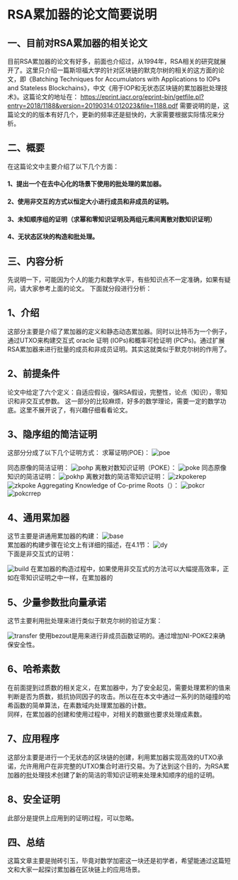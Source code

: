 #  RSA累加器的论文简要说明

## 一、目前对RSA累加器的相关论文
目前RSA累加器的论文有好多，前面也介绍过，从1994年，RSA相关的研究就展开了。这里只介绍一篇斯坦福大学的针对区块链的默克尔树的相关的这方面的论文，即《Batching Techniques for Accumulators with Applications to IOPs and Stateless Blockchains》，中文《用于IOP和无状态区块链的累加器批处理技术》。这篇论文的地址在：
https://eprint.iacr.org/eprint-bin/getfile.pl?entry=2018/1188&version=20190314:012023&file=1188.pdf
需要说明的是，这篇论文的的版本有好几个，更新的频率还是挺快的，大家需要根据实际情况来分析。

## 二、概要
在这篇论文中主要介绍了以下几个方面：
#### 1、提出一个在去中心化的场景下使用的批处理的累加器。
#### 2、使用非交互的方式以恒定大小进行成员和非成员的证明。
#### 3、未知顺序组的证明（求幂和零知识证明及两组元素间离散对数知识证明）
#### 4、无状态区块的构造和批处理。

## 三、内容分析
先说明一下，可能因为个人的能力和数学水平，有些知识点不一定准确，如果有疑问，请大家参考上面的论文。
下面就分段进行分析：
## 1、介绍
这部分主要是介绍了累加器的定义和静态动态累加器。同时以比特币为一个例子，通过UTXO来构建交互式 oracle 证明 (IOPs)和概率可检证明 (PCPs)。通过扩展RSA累加器来进行批量的成员和非成员证明。其实这就类似于默克尔树的作用了。
## 2、前提条件
论文中给定了六个定义：自适应假设，强RSA假设，完整性，论点（知识），零知识和非交互式参数。
这一部分的比较麻烦，好多的数学理论，需要一定的数学功底。这里不展开说了，有兴趣仔细看看论文。

## 3、隐序组的简洁证明
这部分分成了以下几个证明方式：
求幂证明(POE)：
![poe](img/poe.png)

同态原像的简洁证明：
![pohp](img/pohp.png)
离散对数知识证明（POKE）：
![poke](img/poke.png)
同态原像知识的简洁证明：
![pokhp](img/pokhp.png)
离散对数的简洁零知识证明：
![zkpokerep](img/zkpokrep.png)
</br>
![zkpoke](img/zkpoke.png)
Aggregating Knowledge of Co-prime Roots（）：
![pokcr](img/pokcr.png)
</br>
![pokcrrep](img/pokcr-multiexp.png)
## 4、通用累加器
这节主要是讲通用累加器的构建：
![base](img/base-rsa.png)
</br>
累加器的构建步骤在论文上有详细的描述，在4.1节：
![dy](img/rsa-dy.png)
</br>
下面是非交互式的证明：
</br>

![build](img/acc-build.png)
在累加器的构造过程中，如果使用非交互式的方法可以大幅提高效率，正如在零知识证明之中一样，在累加器的
## 5、少量参数批向量承诺
这节主要利用批处理来进行类似于默克尔树的验证方案：

![transfer](img/transfer.png)
使用bezout是用来进行非成员函数证明的。通过增加NI-POKE2来确保安全性。
## 6、哈希素数
在前面提到过质数的相关定义，在累加器中，为了安全起见，需要处理累积的值来判断是否为质数，抵抗协同因子的攻击。所以在在本文中通过一系列的防碰撞的哈希函数的简单算法，在素数域内处理累加器的计数。
</br>
同样，在累加器的创建和使用过程中，对相关的数据也要求处理成素数。

## 7、应用程序
这部分主要是进行一个无状态的区块链的创建，利用累加器实现高效的UTXO承诺，允许用用户在非完整的UTXO集合时进行交易。为了达到这个目的，为RSA累加器的批处理技术创建了新的简洁的零知识证明来处理未知顺序的组的证明。

## 8、安全证明
此部分是提供上应用到的证明过程，可以忽略。

## 四、总结
这篇文章主要是抛砖引玉，毕竟对数学加密这一块还是初学者，希望能通过这篇短文和大家一起探讨累加器在区块链上的应用场景。
